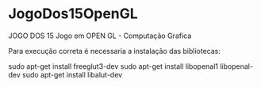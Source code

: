 # JogoDos15OpenGL
JOGO DOS 15
Jogo em OPEN GL - Computação Grafica

Para execução correta é necessaria a instalação das bibliotecas:

sudo apt-get install freeglut3-dev
sudo apt-get install libopenal1 libopenal-dev
sudo apt-get install libalut-dev
